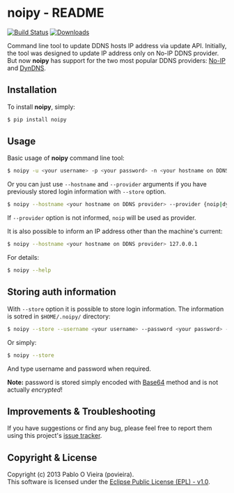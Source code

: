 # noipy - README

[![Build Status](https://travis-ci.org/povieira/noipy.png?branch=master)](https://travis-ci.org/povieira/noipy)  [![Downloads](https://pypip.in/d/noipy/badge.png?version=latest)](https://crate.io/packages/noipy)

Command line tool to update DDNS hosts IP address via update API. Initially, the tool was designed to update IP address only on No-IP DDNS provider. But now **noipy** has support for the two most popular DDNS providers: [No-IP](http://www.noip.com/integrate/request) and [DynDNS](http://dyn.com/support/developers/api/perform-update/).

## Installation
To install **noipy**, simply:
```sh
$ pip install noipy
```

## Usage

Basic usage of **noipy** command line tool:
```sh
$ noipy -u <your username> -p <your password> -n <your hostname on DDNS provider> --provider {noip|dyn}
```
Or you can just use `--hostname` and `--provider` arguments if you have previously stored login information with `--store` option.
```sh
$ noipy --hostname <your hostname on DDNS provider> --provider {noip|dyn}
```

If `--provider` option is not informed, `noip` will be used as provider.

It is also possible to inform an IP address other than the machine's current:
```sh
$ noipy --hostname <your hostname on DDNS provider> 127.0.0.1
```

For details:
```sh
$ noipy --help
```

## Storing auth information
With `--store` option it is possible to store login information. The information is sotred in `$HOME/.noipy/` directory:
```sh
$ noipy --store --username <your username> --password <your password> --provider
```
Or simply:
```sh
$ noipy --store
```
And type username and password when required.

**Note:** password is stored simply encoded with [Base64](https://en.wikipedia.org/wiki/Base64) method and is not actually *encrypted*!

## Improvements & Troubleshooting

If you have suggestions or find any bug, please feel free to report them using this project's [issue tracker](https://github.com/povieira/noipy/issues).

## Copyright & License

Copyright (c) 2013 Pablo O Vieira (povieira).  
This software is licensed under the [Eclipse Public License (EPL) - v1.0](LICENSE.md).


